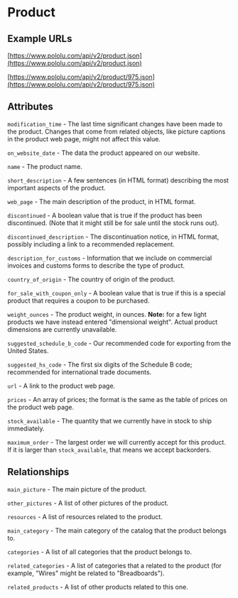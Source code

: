 # Product

## Example URLs

[https://www.pololu.com/api/v2/product.json](https://www.pololu.com/api/v2/product.json)

[https://www.pololu.com/api/v2/product/975.json](https://www.pololu.com/api/v2/product/975.json)

## Attributes

`modification_time` - The last time significant changes have been made
to the product. Changes that come from related objects, like picture
captions in the product web page, might not affect this value.

`on_website_date` - The data the product appeared on our website.

`name` - The product name.

`short_description` - A few sentences (in HTML format) describing
the most important aspects of the product.

`web_page` - The main description of the product, in HTML format.

`discontinued` - A boolean value that is true if the product has been
discontinued.  (Note that it might still be for sale until the stock
runs out).

`discontinued_description` - The discontinuation notice, in HTML
format, possibly including a link to a recommended replacement.

`description_for_customs` - Information that we include on commercial
invoices and customs forms to describe the type of product.

`country_of_origin` - The country of origin of the product.

`for_sale_with_coupon_only` - A boolean value that is true if this is
a special product that requires a coupon to be purchased.

`weight_ounces` - The product weight, in ounces.  **Note:** for a few
light products we have instead entered "dimensional weight".  Actual
product dimensions are currently unavailable.

`suggested_schedule_b_code` - Our recommended code for exporting from
the United States.

`suggested_hs_code` - The first six digits of the Schedule B code;
recommended for international trade documents.

`url` - A link to the product web page.

`prices` - An array of prices; the format is the same as the table of
prices on the product web page.

`stock_available` - The quantity that we currently have in stock to
ship immediately.

`maximum_order` - The largest order we will currently accept for this
product.  If it is larger than `stock_available`, that means we
accept backorders.

## Relationships

`main_picture` - The main picture of the product.

`other_pictures` - A list of other pictures of the product.

`resources` - A list of resources related to the product.

`main_category` - The main category of the catalog that the product
belongs to.

`categories` - A list of all categories that the product belongs to.

`related_categories` - A list of categories that a related to the
product (for example, "Wires" might be related to "Breadboards").

`related_products` - A list of other products related to this one.
